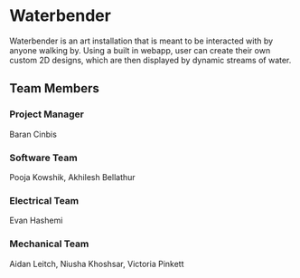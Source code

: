 # Waterbender

Waterbender is an art installation that is meant to be interacted with by anyone walking by. Using a built in webapp, user can create their own custom 2D designs, which are then displayed by dynamic streams of water.



## Team Members
### Project Manager
Baran Cinbis
### Software Team
Pooja Kowshik, Akhilesh Bellathur
### Electrical Team
Evan Hashemi
### Mechanical Team
Aidan Leitch, Niusha Khoshsar, Victoria Pinkett

